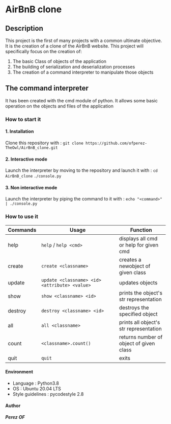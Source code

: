 # **AirBnB clone**

## **Description**
This project is the first of many projects with a common ultimate objective.
It is the creation of a clone of the AirBnB website.
This project will specifically focus on the creation of:
1. The basic Class of objects of the application
2. The building of serialization and deserialization processes
3. The creation of a command interpreter to manipulate those objects

## **The command interpreter**
It has been created with the cmd module of python.
It allows some basic operation on the objects and files of the application

###	**How to start it**
####	1. Installation
Clone this repository with : `git clone https://github.com/ofperez-TheOwl/AirBnB_clone.git`

####	2. Interactive mode
Launch the interpreter by moving to the repository and launch it with :
`cd AirBnB_clone`
`./console.py`

####	3. Non interactive mode
Launch the interpreter by piping the command to it with :
`echo "<command>" | ./console.py`

###	**How to use it**

|**Commands**	|	**Usage**	|	**Function**			|
|---------------|-----------------------|---------------------------------------|
|help		|`help` / `help <cmd>`	|displays all cmd or help for given cmd	|
|create		|`create <classname>`	|creates a newobject of given class	|
|update		|`update <classname> <id> 									<attribute> <value>` 	|updates objects 			|
|show		|`show <classname> <id>`|prints the object's str representation	|
|destroy	|`destroy <classname> <id>`|destroys the specified object	|
|all		|`all <classname>`	|prints all object's str representation	|
|count		|`<classname>.count()`	|returns number of object of given class|
|quit		|`quit`			|exits					|

####	**Environment**
- Language : Python3.8
- OS : Ubuntu 20.04 LTS
- Style guidelines : pycodestyle 2.8
####	**Author**
***Perez OF***

